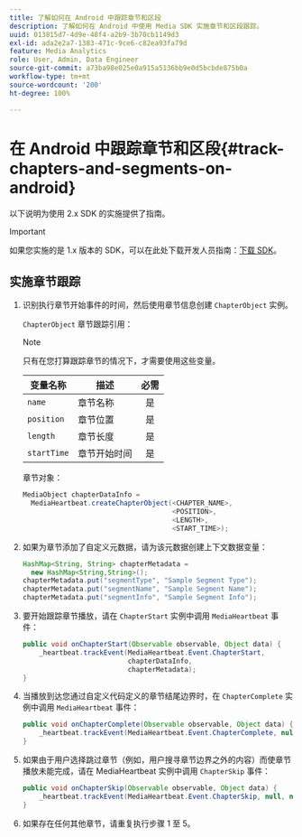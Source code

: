 ```yaml
---
title: 了解如何在 Android 中跟踪章节和区段
description: 了解如何在 Android 中使用 Media SDK 实施章节和区段跟踪。
uuid: 013815d7-4d9e-48f4-a2b9-3b70cb1149d3
exl-id: ada2e2a7-1383-471c-9ce6-c82ea93fa79d
feature: Media Analytics
role: User, Admin, Data Engineer
source-git-commit: a73ba98e025e0a915a5136bb9e0d5bcbde875b0a
workflow-type: tm+mt
source-wordcount: '200'
ht-degree: 100%

---
```


# 在 Android 中跟踪章节和区段{#track-chapters-and-segments-on-android}

以下说明为使用 2.x SDK 的实施提供了指南。

>[!IMPORTANT]
>
>如果您实施的是 1.x 版本的 SDK，可以在此处下载开发人员指南：[下载 SDK](/help/getting-started/download-sdks.md)。

## 实施章节跟踪

1. 识别执行章节开始事件的时间，然后使用章节信息创建 `ChapterObject` 实例。

   `ChapterObject` 章节跟踪引用：

   >[!NOTE]
   >
   >只有在您打算跟踪章节的情况下，才需要使用这些变量。

   | 变量名称 | 描述 | 必需 |
   | --- | --- | :---: |
   | `name` | 章节名称 | 是 |
   | `position` | 章节位置 | 是 |
   | `length` | 章节长度 | 是 |
   | `startTime` | 章节开始时间 | 是 |

   章节对象：

   ```java
   MediaObject chapterDataInfo =  
     MediaHeartbeat.createChapterObject(<CHAPTER_NAME>,  
                                        <POSITION>,  
                                        <LENGTH>,  
                                        <START_TIME>);
   ```

1. 如果为章节添加了自定义元数据，请为该元数据创建上下文数据变量：

   ```java
   HashMap<String, String> chapterMetadata =  
     new HashMap<String,String>();
   chapterMetadata.put("segmentType", "Sample Segment Type");
   chapterMetadata.put("segmentName", "Sample Segment Name");
   chapterMetadata.put("segmentInfo", "Sample Segment Info");
   ```

1. 要开始跟踪章节播放，请在 `ChapterStart` 实例中调用 `MediaHeartbeat` 事件：

   ```java
   public void onChapterStart(Observable observable, Object data) {  
       _heartbeat.trackEvent(MediaHeartbeat.Event.ChapterStart,  
                             chapterDataInfo,  
                             chapterMetadata);
   }
   ```

1. 当播放到达您通过自定义代码定义的章节结尾边界时，在 `ChapterComplete` 实例中调用 `MediaHeartbeat` 事件：

   ```java
   public void onChapterComplete(Observable observable, Object data) {  
       _heartbeat.trackEvent(MediaHeartbeat.Event.ChapterComplete, null, null);
   }
   ```

1. 如果由于用户选择跳过章节（例如，用户搜寻章节边界之外的内容）而使章节播放未能完成，请在 MediaHeartbeat 实例中调用 `ChapterSkip` 事件：

   ```java
   public void onChapterSkip(Observable observable, Object data) {  
       _heartbeat.trackEvent(MediaHeartbeat.Event.ChapterSkip, null, null);
   }
   ```

1. 如果存在任何其他章节，请重复执行步骤 1 至 5。
